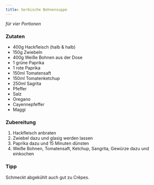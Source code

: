 ```yaml
---
title: Serbische Bohnensuppe
---
```

*für vier Portionen*

### Zutaten
* 400g Hackfleisch (halb & halb)
* 150g Zwiebeln
* 400g Weiße Bohnen aus der Dose
* 1 grüne Paprika
* 1 rote Paprika
* 150ml Tomatensaft
* 150ml Tomatenketchup
* 250ml Sagrita
* Pfeffer
* Salz
* Oregano
* Cayennepfeffer
* Maggi

### Zubereitung
1. Hackfleisch anbraten
1. Zwiebel dazu und glasig werden lassen
1. Paprika dazu und 15 Minuten dünsten
1. Weiße Bohnen, Tomatensaft, Ketchup, Sangrita, Gewürze dazu und einkochen

### Tipp
Schmeckt abgekühlt auch gut zu Crêpes.
